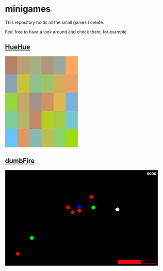 # minigames

This repository holds all the small games I create.

Feel free to have a look around and check them, for example

## [HueHue](huehue)

[![gif](huehue/huehue_fast.gif)](huehue)

## [dumbFire](dumbfire)

[![gif](dumbfire/dumbFireMidGame.gif)](dumbfire)
